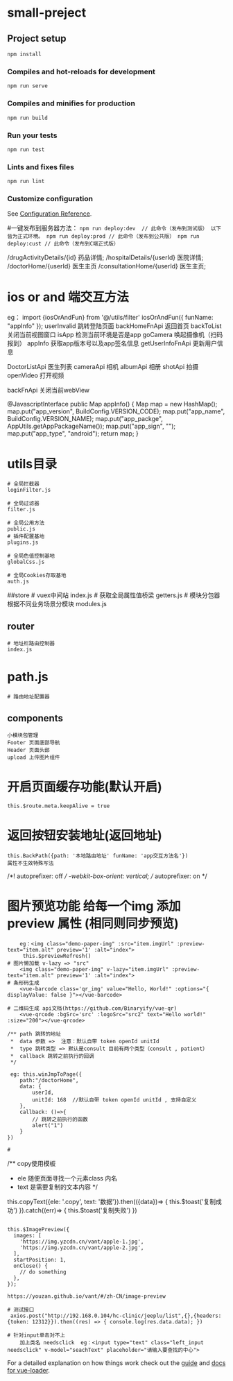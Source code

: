 # small-preject

## Project setup
```
npm install
```

### Compiles and hot-reloads for development
```
npm run serve
```

### Compiles and minifies for production
```
npm run build
```

### Run your tests
```
npm run test
```

### Lints and fixes files
```
npm run lint
```

### Customize configuration
See [Configuration Reference](https://cli.vuejs.org/config/).




#一键发布到服务器方法：
`
npm run deploy:dev  // 此命令（发布到测试版）
以下皆为正式环境。
npm run deploy:prod // 此命令（发布到公共版）
npm run deploy:cust // 此命令（发布到C端正式版）
`

/drugActivityDetails/{id}   药品详情;
/hospitalDetails/{userId}  医院详情;
/doctorHome/{userId}   医生主页
/consultationHome/{userId}   医生主页;


# ios or and 端交互方法
 eg：
import {iosOrAndFun} from '@/utils/filter'
iosOrAndFun({ funName: "appInfo" });
userInvalid 跳转登陆页面
backHomeFnApi 返回首页 
backToList 关闭当前视图窗口
isApp 检测当前环境是否是app
goCamera 唤起摄像机（扫码报到）
appInfo 获取app版本号以及app签名信息
getUserInfoFnApi  更新用户信息

DoctorListApi   医生列表
cameraApi  相机
albumApi 相册
shotApi 拍摄
openVideo 打开视频

backFnApi  关闭当前webView

@JavascriptInterface
public Map appInfo() {
    Map map = new HashMap();
    map.put("app_version", BuildConfig.VERSION_CODE);
    map.put("app_name", BuildConfig.VERSION_NAME);
    map.put("app_packge", AppUtils.getAppPackageName());
    map.put("app_sign", "");
    map.put("app_type", "android");
    return map;
}




# utils目录
    # 全局拦截器
    loginFilter.js

    # 全局过滤器
    filter.js

    # 全局公用方法
    public.js
    # 插件配置基地
    plugins.js

    # 全局色值控制基地
    globalCss.js

    # 全局Cookies存取基地
    auth.js

##store
    # vuex中间站
    index.js
    # 获取全局属性值桥梁
    getters.js
    # 模块分包器   根据不同业务场景分模块
    modules.js

## router
    # 地址栏路由控制器
    index.js
# path.js
    # 路由地址配置器

## components 
    小模块包管理
    Footer 页面底部导航
    Header 页面头部
    upload 上传图片组件

# 开启页面缓存功能(默认开启)
    this.$route.meta.keepAlive = true

# 返回按钮安装地址(返回地址)
    this.BackPath({path: '本地路由地址' funName: 'app交互方法名'}) 
    属性不生效特殊写法
  /*! autoprefixer: off */
  -webkit-box-orient: vertical;
  /* autoprefixer: on */


# 图片预览功能 给每一个img 添加  preview 属性 (相同则同步预览)
```图片上传 热更新 异步数据需要搭配 需要调用api ---- >this.$previewRefresh()   
    eg：<img class="demo-paper-img" :src="item.imgUrl" :preview-text="item.alt" preview='1' :alt="index">
     this.$previewRefresh()   
# 图片懒加载 v-lazy => "src"
    <img class="demo-paper-img" v-lazy="item.imgUrl" :preview-text="item.alt" preview='1' :alt="index">
# 条形码生成
    <vue-barcode class='qr_img' value="Hello, World!" :options="{ displayValue: false }"></vue-barcode>

# 二维码生成 api文档(https://github.com/Binaryify/vue-qr)
    <vue-qrcode :bgSrc='src' :logoSrc="src2" text="Hello world!" :size="200"></vue-qrcode>

/** path 跳转的地址
 *  data 参数 =>  注意：默认自带 token openId unitId 
 *  type 跳转类型 => 默认是consult 目前有两个类型（consult , patient）
 *  callback 跳转之前执行的回调
 */

 eg: this.winJmpToPage({
    path:"/doctorHome",
    data: {
        userId,
        unitId: 168  //默认自带 token openId unitId , 支持自定义
    },
    callback: ()=>{
        // 跳转之前执行的函数
        alert("1")
    }
})

# 
``` 
/** copy使用模板
*   ele 随便页面寻找一个元素class 内名
*   text 是需要复制的文本内容
*/

this.copyText({ele: '.copy', text: '数据'}).then(({data})=> {
          this.$toast('复制成功')
        }).catch((err)=> {
          this.$toast('复制失败')
        })
```
    
this.$ImagePreview({
  images: [
    'https://img.yzcdn.cn/vant/apple-1.jpg',
    'https://img.yzcdn.cn/vant/apple-2.jpg',
  ],
  startPosition: 1,
  onClose() {
    // do something
  },
});

https://youzan.github.io/vant/#/zh-CN/image-preview

# 测试接口
 axios.post("http://192.168.0.104/hc-clinic/jeeplu/list",{},{headers: {token: 12312}}).then((res) => { console.log(res.data.data); })
 
# 针对input单击对不上  
	加上类名 needsclick  eg：<input type="text" class="left_input needsclick" v-model="seachText" placeholder="请输入要查找的中心">
```
For a detailed explanation on how things work check out the [guide](http://vuejs-templates.github.io/webpack/) and [docs for vue-loader](http://vuejs.github.io/vue-loader).
